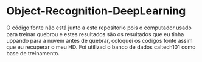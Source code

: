 # Object-Recognition-DeepLearning
O código fonte não está junto a este repositorio pois o computador usado para treinar quebrou e estes resultados são os resultados que eu tinha uppando para a nuvem antes de quebrar, coloquei os codigos fonte assim que eu recuperar o meu HD.
Foi utilizad o banco de dados caltech101 como base de treinamento.